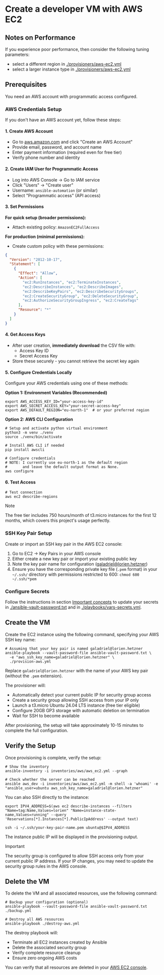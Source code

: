 # Create a developer VM with AWS EC2

## Notes on Performance

If you experience poor performance, then consider the following tuning parameters:

- select a different region in [./provisioners/aws-ec2.yml](../provisioners/aws-ec2.yml)
- select a larger instance type in [./provisioners/aws-ec2.yml](../provisioners/aws-ec2.yml)

## Prerequisites

You need an AWS account with programmatic access configured.

### AWS Credentials Setup

If you don't have an AWS account yet, follow these steps:

#### 1. Create AWS Account
- Go to [aws.amazon.com](https://aws.amazon.com) and click "Create an AWS Account"
- Provide email, password, and account name
- Enter payment information (required even for free tier)
- Verify phone number and identity

#### 2. Create IAM User for Programmatic Access
- Log into AWS Console → Go to IAM service
- Click "Users" → "Create user"
- Username: `ansible-automation` (or similar)
- Select "Programmatic access" (API access)

#### 3. Set Permissions
**For quick setup (broader permissions):**
- Attach existing policy: `AmazonEC2FullAccess`

**For production (minimal permissions):**
- Create custom policy with these permissions:
```json
{
  "Version": "2012-10-17",
  "Statement": [
    {
      "Effect": "Allow",
      "Action": [
        "ec2:RunInstances", "ec2:TerminateInstances",
        "ec2:DescribeInstances", "ec2:DescribeImages",
        "ec2:DescribeKeyPairs", "ec2:DescribeSecurityGroups",
        "ec2:CreateSecurityGroup", "ec2:DeleteSecurityGroup",
        "ec2:AuthorizeSecurityGroupIngress", "ec2:CreateTags"
      ],
      "Resource": "*"
    }
  ]
}
```

#### 4. Get Access Keys
- After user creation, **immediately download** the CSV file with:
  - Access Key ID
  - Secret Access Key
- Store these securely - you cannot retrieve the secret key again

#### 5. Configure Credentials Locally
Configure your AWS credentials using one of these methods:

**Option 1: Environment Variables (Recommended)**
```shell
export AWS_ACCESS_KEY_ID="your-access-key-id"
export AWS_SECRET_ACCESS_KEY="your-secret-access-key"
export AWS_DEFAULT_REGION="eu-north-1"  # or your preferred region
```

**Option 2: AWS CLI Configuration**
```shell
# Setup and activate python virtual environment
python3 -m venv ./venv
source ./venv/bin/activate

# Install AWS CLI if needed
pip install awscli

# Configure credentials
# NOTE: I currently use eu-north-1 as the default region
#       and leave the default output format as None.
aws configure
```

#### 6. Test Access
```shell
# Test connection
aws ec2 describe-regions
```

> [!NOTE]
> The free tier includes 750 hours/month of t3.micro instances for the first 12 months, which covers this project's usage perfectly.

### SSH Key Pair Setup

Create or import an SSH key pair in the AWS EC2 console:

1. Go to EC2 → Key Pairs in your AWS console
2. Either create a new key pair or import your existing public key
3. Note the key pair name for configuration (galadriel@lorien.hetzner)
4. Ensure you have the corresponding private key file (`.pem` format) in your `~/.ssh/` directory with permissions restricted to 600: `chmod 600 ~/.ssh/*pem`

### Configure Secrets

Follow the instructions in section [Important concepts](./important-concepts.md) to update your secrets in [./ansible-vault-password.txt](./ansible-vault-password.txt) and in [./playbooks/vars-secrets.yml](./playbooks/vars-secrets.yml).

## Create the VM

Create the EC2 instance using the following command, specifying your AWS SSH key name:

```shell
# Assuming that your key pair is named galadriel@lorien.hetzner
ansible-playbook --vault-password-file ansible-vault-password.txt \
  -e "aws_ssh_key_name=galadriel@lorien.hetzner" \
  ./provision-aws.yml
```

Replace `galadriel@lorien.hetzner` with the name of your AWS key pair (without the `.pem` extension).

The provisioner will:
- Automatically detect your current public IP for security group access
- Create a security group allowing SSH access from your IP only
- Launch a t3.micro Ubuntu 24.04 LTS instance (free tier eligible)
- Configure 20GB GP3 storage with automatic deletion on termination
- Wait for SSH to become available

After provisioning, the setup will take approximately 10-15 minutes to complete the full configuration.

## Verify the Setup

Once provisioning is complete, verify the setup:

```shell
# Show the inventory
ansible-inventory -i inventories/aws/aws_ec2.yml --graph

# Check whether the server can be reached
ansible aws_dev -i inventories/aws/aws_ec2.yml -m shell -a 'whoami' -e "ansible_user=ubuntu aws_ssh_key_name=galadriel@lorien.hetzner"
```

You can also SSH directly to the instance:

```shell
export IPV4_ADDRESS=$(aws ec2 describe-instances --filters "Name=tag:Name,Values=lorien" "Name=instance-state-name,Values=running" --query 'Reservations[*].Instances[*].PublicIpAddress' --output text)

ssh -i ~/.ssh/your-key-pair-name.pem ubuntu@$IPV4_ADDRESS
```

The instance public IP will be displayed in the provisioning output.

> [!IMPORTANT]
> The security group is configured to allow SSH access only from your current public IP address. If your IP changes, you may need to update the security group rules in the AWS console.

## Delete the VM

To delete the VM and all associated resources, use the following command:

```shell
# Backup your configuration (optional)
ansible-playbook --vault-password-file ansible-vault-password.txt ./backup.yml

# Destroy all AWS resources
ansible-playbook ./destroy-aws.yml
```

The destroy playbook will:
- Terminate all EC2 instances created by Ansible
- Delete the associated security group
- Verify complete resource cleanup
- Ensure zero ongoing AWS costs

You can verify that all resources are deleted in your [AWS EC2 console](https://console.aws.amazon.com/ec2/).
